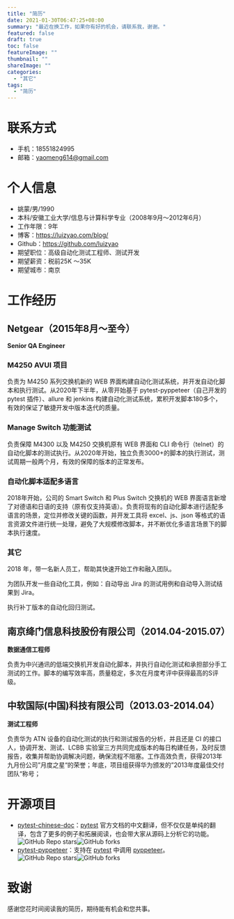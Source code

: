 ```yaml
---
title: "简历"
date: 2021-01-30T06:47:25+08:00
summary: "最近在换工作，如果你有好的机会，请联系我，谢谢。"
featured: false
draft: true 
toc: false
featureImage: ""
thumbnail: ""
shareImage: ""
categories:
  - "其它"
tags:
  - "简历"
---
```


# 联系方式

- 手机：18551824995
- 邮箱：yaomeng614@gmail.com

# 个人信息

- 姚蒙/男/1990
- 本科/安徽工业大学/信息与计算科学专业（2008年9月～2012年6月）
- 工作年限：9年
- 博客：<https://luizyao.com/blog/>
- Github：<https://github.com/luizyao>
- 期望职位：高级自动化测试工程师、测试开发
- 期望薪资：税前25K ～35K
- 期望城市：南京

# 工作经历

## Netgear（2015年8月～至今）

**Senior QA Engineer**

### M4250 AVUI 项目

负责为 M4250 系列交换机新的 WEB 界面构建自动化测试系统，并开发自动化脚本和执行测试。从2020年下半年，从零开始基于 pytest-pyppeteer（自己开发的 pytest 插件）、allure 和 jenkins 构建自动化测试系统，累积开发脚本180多个，有效的保证了敏捷开发中版本迭代的质量。

### Manage Switch 功能测试

负责保障 M4300 以及 M4250 交换机原有 WEB 界面和 CLI 命令行（telnet）的自动化脚本的测试执行。从2020年开始，独立负责3000+的脚本的执行测试，测试周期一般两个月，有效的保障的版本的正常发布。

### 自动化脚本适配多语言

2018年开始，公司的 Smart Switch 和 Plus Switch 交换机的 WEB 界面语言新增了对德语和日语的支持（原有仅支持英语）。负责将现有的自动化脚本进行适配多语言的场景，定位并修改关键的函数，并开发工具将 excel、js、json 等格式的语言资源文件进行统一处理，避免了大规模修改脚本，并不断优化多语言场景下的脚本执行速度。

### 其它

2018 年，带一名新人员工，帮助其快速开始工作和融入团队。

为团队开发一些自动化工具，例如：自动导出 Jira 的测试用例和自动导入测试结果到 Jira。

执行补丁版本的自动化回归测试。

## 南京绛门信息科技股份有限公司（2014.04-2015.07）

**数据通信工程师**

负责为中兴通讯的低端交换机开发自动化脚本，并执行自动化测试和承担部分手工测试的工作。脚本的编写效率高，质量稳定，多次在月度考评中获得最高的S评级。

## 中软国际(中国)科技有限公司（2013.03-2014.04）

**测试工程师**

负责华为 ATN 设备的自动化测试的执行和测试报告的分析，并且还是 CI 的接口人，协调开发、测试、LCBB 实验室三方共同完成版本的每日构建任务，及时反馈报告，收集并帮助协调解决问题，确保流程不阻塞。工作高效负责，获得2013年九月份公司”月度之星“的荣誉；年底，项目组获得华为颁发的”2013年度最佳交付团队“称号；

# 开源项目

- [pytest-chinese-doc](https://github.com/luizyao/pytest-chinese-doc)：[pytest](https://docs.pytest.org/en/stable/) 官方文档的中文翻译，但不仅仅是单纯的翻译，包含了更多的例子和拓展阅读，也会带大家从源码上分析它的功能。![GitHub Repo stars](https://img.shields.io/github/stars/luizyao/pytest-chinese-doc?style=social)![GitHub forks](https://img.shields.io/github/forks/luizyao/pytest-chinese-doc?style=social)
- [pytest-pyppeteer](https://github.com/luizyao/pytest-pyppeteer)：支持在 [pytest](https://docs.pytest.org/en/stable/) 中调用 [pyppeteer](https://github.com/pyppeteer/pyppeteer)。![GitHub Repo stars](https://img.shields.io/github/stars/luizyao/pytest-pyppeteer?style=social)![GitHub forks](https://img.shields.io/github/forks/luizyao/pytest-pyppeteer?style=social)

# 致谢

感谢您花时间阅读我的简历，期待能有机会和您共事。

